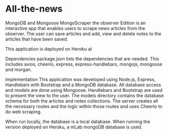 # All-the-news
MongoDB and Mongoose
MongoScraper the observer Edition is an interactive app that enables users to scrape news articles from the observer. The user can save articles and add, view and delete notes to the articles that have been saved.

This application is deployed on Heroku at 

Dependencies
package.json lists the dependencies that are needed. This includes axios, cheerio, express, express-handlebars, mongojs, mongoose and morgan.

Implementation
This application was developed using Node.js, Express, Handlebars with Bootstrap and a MongoDB database. All database access and models are done using Mongoose. Handlebars and Bootstrap are used to present the view to the user. The models directory contains the database schema for both the articles and notes collections. The server creates all the necessary routes and the logic within those routes and uses Cheerio to do web scraping.

When run locally, the database is a local database. When running the version deployed on Heroku, a mLab mongoDB database is used.
